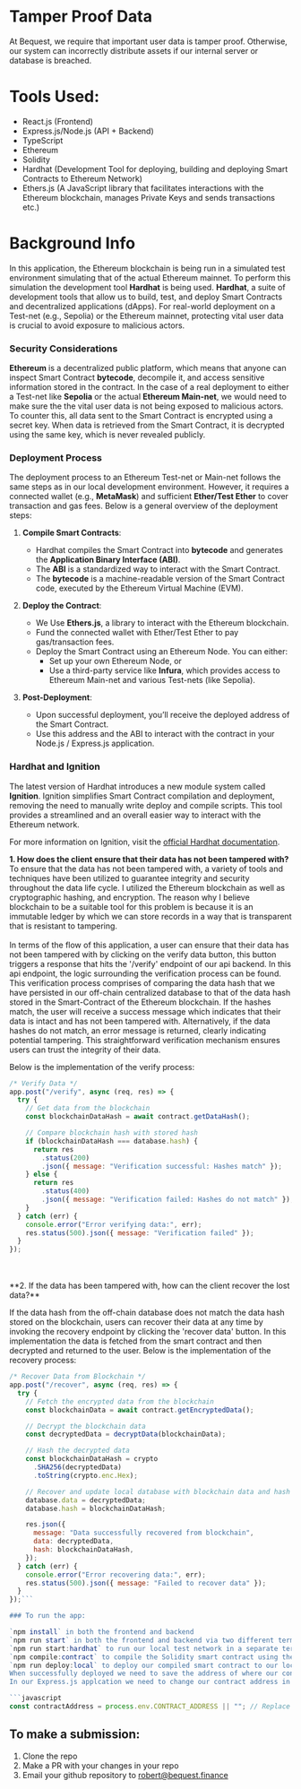 # Tamper Proof Data

At Bequest, we require that important user data is tamper proof. Otherwise, our system can incorrectly distribute assets if our internal server or database is breached.

# Tools Used:

- React.js (Frontend)
- Express.js/Node.js (API + Backend)
- TypeScript
- Ethereum
- Solidity
- Hardhat (Development Tool for deploying, building and deploying Smart Contracts to Ethereum Network)
- Ethers.js (A JavaScript library that facilitates interactions with the Ethereum blockchain, manages Private Keys and sends transactions etc.)

# Background Info

In this application, the Ethereum blockchain is being run in a simulated test environment simulating that of the actual Ethereum mainnet.
To perform this simulation the development tool **Hardhat** is being used. **Hardhat**, a suite of development tools that allow us to build, test, and deploy Smart Contracts and decentralized applications (dApps). For real-world deployment on a Test-net (e.g., Sepolia) or the Ethereum mainnet, protecting vital user data is crucial to avoid exposure to malicious actors.

### Security Considerations

**Ethereum** is a decentralized public platform, which means that anyone can inspect Smart Contract **bytecode**, decompile it, and access sensitive information stored in the contract. In the case of a real deployment to either a Test-net like **Sepolia** or the actual **Ethereum Main-net**, we would need to make sure the the vital user data is not being exposed to malicious actors. To counter this, all data sent to the Smart Contract is encrypted using a secret key. When data is retrieved from the Smart Contract, it is decrypted using the same key, which is never revealed publicly.

### Deployment Process

The deployment process to an Ethereum Test-net or Main-net follows the same steps as in our local development environment. However, it requires a connected wallet (e.g., **MetaMask**) and sufficient **Ether/Test Ether** to cover transaction and gas fees. Below is a general overview of the deployment steps:

1. **Compile Smart Contracts**:

   - Hardhat compiles the Smart Contract into **bytecode** and generates the **Application Binary Interface (ABI)**.
   - The **ABI** is a standardized way to interact with the Smart Contract.
   - The **bytecode** is a machine-readable version of the Smart Contract code, executed by the Ethereum Virtual Machine (EVM).

2. **Deploy the Contract**:
   - We Use **Ethers.js**, a library to interact with the Ethereum blockchain.
   - Fund the connected wallet with Ether/Test Ether to pay gas/transaction fees.
   - Deploy the Smart Contract using an Ethereum Node. You can either:
     - Set up your own Ethereum Node, or
     - Use a third-party service like **Infura**, which provides access to Ethereum Main-net and various Test-nets (like Sepolia).
3. **Post-Deployment**:
   - Upon successful deployment, you’ll receive the deployed address of the Smart Contract.
   - Use this address and the ABI to interact with the contract in your Node.js / Express.js application.

### Hardhat and Ignition

The latest version of Hardhat introduces a new module system called **Ignition**. Ignition simplifies Smart Contract compilation and deployment, removing the need to manually write deploy and compile scripts. This tool provides a streamlined and an overall easier way to interact with the Ethereum network.

For more information on Ignition, visit the [official Hardhat documentation](https://hardhat.org/ignition/docs/getting-started#overview).

**1. How does the client ensure that their data has not been tampered with?**
<br />
To ensure that the data has not been tampered with, a variety of tools and techniques have been utilized to guarantee integrity and security throughout the data life cycle. I utilized the Ethereum blockchain as well as cryptographic hashing, and encryption. The reason why I believe blockchain to be a suitable tool for this problem is because it is an immutable ledger by which we can store records in a way that is transparent that is resistant to tampering.  
<br />
In terms of the flow of this application, a user can ensure that their data has not been tampered with by clicking on the verify data button, this button triggers a response that hits the '/verify' endpoint of our api backend. In this api endpoint, the logic surrounding the verification process can be found. This verification process comprises of comparing the data hash that we have persisted in our off-chain centralized database to that of the data hash stored in the Smart-Contract of the Ethereum blockchain. If the hashes match, the user will receive a success message which indicates that their data is intact and has not been tampered with. Alternatively, if the data hashes do not match, an error message is returned, clearly indicating potential tampering. This straightforward verification mechanism ensures users can trust the integrity of their data.

Below is the implementation of the verify process:

```javascript
/* Verify Data */
app.post("/verify", async (req, res) => {
  try {
    // Get data from the blockchain
    const blockchainDataHash = await contract.getDataHash();

    // Compare blockchain hash with stored hash
    if (blockchainDataHash === database.hash) {
      return res
        .status(200)
        .json({ message: "Verification successful: Hashes match" });
    } else {
      return res
        .status(400)
        .json({ message: "Verification failed: Hashes do not match" });
    }
  } catch (err) {
    console.error("Error verifying data:", err);
    res.status(500).json({ message: "Verification failed" });
  }
});
```

<br />

<br />
**2. If the data has been tampered with, how can the client recover the lost data?**

If the data hash from the off-chain database does not match the data hash stored on the blockchain, users can recover their data at any time by invoking the recovery endpoint by clicking the 'recover data' button. In this implementation the data is fetched from the smart contract and then decrypted and returned to the user. Below is the implementation of the recovery process:

````javascript
/* Recover Data from Blockchain */
app.post("/recover", async (req, res) => {
  try {
    // Fetch the encrypted data from the blockchain
    const blockchainData = await contract.getEncryptedData();

    // Decrypt the blockchain data
    const decryptedData = decryptData(blockchainData);

    // Hash the decrypted data
    const blockchainDataHash = crypto
      .SHA256(decryptedData)
      .toString(crypto.enc.Hex);

    // Recover and update local database with blockchain data and hash
    database.data = decryptedData;
    database.hash = blockchainDataHash;

    res.json({
      message: "Data successfully recovered from blockchain",
      data: decryptedData,
      hash: blockchainDataHash,
    });
  } catch (err) {
    console.error("Error recovering data:", err);
    res.status(500).json({ message: "Failed to recover data" });
  }
});```

### To run the app:

`npm install` in both the frontend and backend
`npm run start` in both the frontend and backend via two different terminals
`npm run start:hardhat` to run our local test network in a separate terminal
`npm compile:contract` to compile the Solidity smart contract using the Hardhat compile script
`npm run deploy:local` to deploy our compiled smart contract to our local test Ethereum network
When successfully deployed we need to save the address of where our contract is deplyed to.
In our Express.js applcation we need to change our contract address in this var:

```javascript
const contractAddress = process.env.CONTRACT_ADDRESS || ""; // Replace with actual address of deployed contract
````

## To make a submission:

1. Clone the repo
2. Make a PR with your changes in your repo
3. Email your github repository to robert@bequest.finance

```

```

```

```
